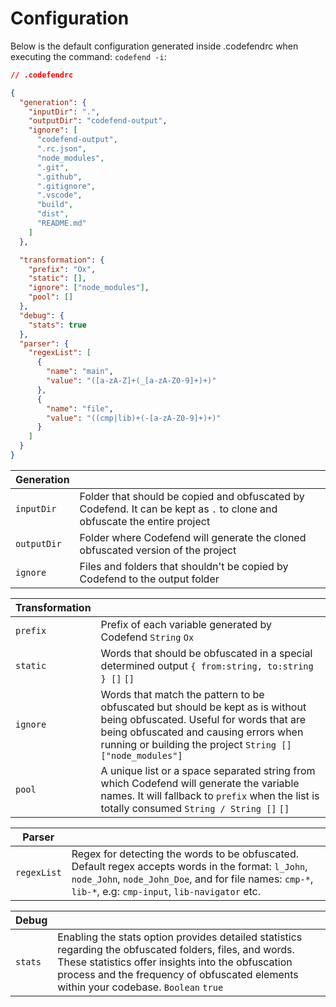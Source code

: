 # Configuration

Below is the default configuration generated inside .codefendrc when executing the command: `codefend -i`:

```json
// .codefendrc

{
  "generation": {
    "inputDir": ".",
    "outputDir": "codefend-output",
    "ignore": [
      "codefend-output",
      ".rc.json",
      "node_modules",
      ".git",
      ".github",
      ".gitignore",
      ".vscode",
      "build",
      "dist",
      "README.md"
    ]
  },

  "transformation": {
    "prefix": "Ox",
    "static": [],
    "ignore": ["node_modules"],
    "pool": []
  },
  "debug": {
    "stats": true
  },
  "parser": {
    "regexList": [
      {
        "name": "main",
        "value": "([a-zA-Z]+(_[a-zA-Z0-9]+)+)"
      },
      {
        "name": "file",
        "value": "((cmp|lib)+(-[a-zA-Z0-9]+)+)"
      }
    ]
  }
}
```

| Generation  |                                                                                                                          |
| ----------- | ------------------------------------------------------------------------------------------------------------------------ |
| `inputDir`  | Folder that should be copied and obfuscated by Codefend. It can be kept as `.` to clone and obfuscate the entire project |
| `outputDir` | Folder where Codefend will generate the cloned obfuscated version of the project                                         |
| `ignore`    | Files and folders that shouldn't be copied by Codefend to the output folder                                              |

| Transformation |                                                                                                                                                                                                                                    |
| -------------- | ---------------------------------------------------------------------------------------------------------------------------------------------------------------------------------------------------------------------------------- |
| `prefix`       | Prefix of each variable generated by Codefend `String` `Ox`                                                                                                                                                                        |
| `static`       | Words that should be obfuscated in a special determined output `{ from:string, to:string } []` `[]`                                                                                                                                |
| `ignore`       | Words that match the pattern to be obfuscated but should be kept as is without being obfuscated. Useful for words that are being obfuscated and causing errors when running or building the project `String []` `["node_modules"]` |
| `pool`         | A unique list or a space separated string from which Codefend will generate the variable names. It will fallback to `prefix` when the list is totally consumed `String / String []` `[]`                                           |

| Parser      |                                                                                                                                                                                                                 |
| ----------- | --------------------------------------------------------------------------------------------------------------------------------------------------------------------------------------------------------------- |
| `regexList` | Regex for detecting the words to be obfuscated. Default regex accepts words in the format: `l_John`, `node_John`, `node_John_Doe`, and for file names: `cmp-*`, `lib-*`, e.g: `cmp-input`, `lib-navigator` etc. |

| Debug   |                                                                                                                                                                                                                                                         |
| ------- | ------------------------------------------------------------------------------------------------------------------------------------------------------------------------------------------------------------------------------------------------------- |
| `stats` | Enabling the stats option provides detailed statistics regarding the obfuscated folders, files, and words. These statistics offer insights into the obfuscation process and the frequency of obfuscated elements within your codebase. `Boolean` `true` |
